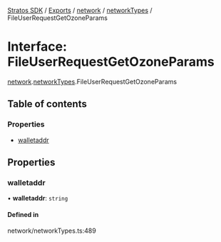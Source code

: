 [Stratos SDK](../README.md) / [Exports](../modules.md) / [network](../modules/network.md) / [networkTypes](../modules/network.networkTypes.md) / FileUserRequestGetOzoneParams

# Interface: FileUserRequestGetOzoneParams

[network](../modules/network.md).[networkTypes](../modules/network.networkTypes.md).FileUserRequestGetOzoneParams

## Table of contents

### Properties

- [walletaddr](network.networkTypes.FileUserRequestGetOzoneParams.md#walletaddr)

## Properties

### walletaddr

• **walletaddr**: `string`

#### Defined in

network/networkTypes.ts:489
